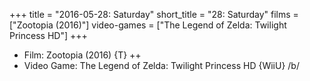 +++
title = "2016-05-28: Saturday"
short_title = "28: Saturday"
films = ["Zootopia (2016)"]
video-games = ["The Legend of Zelda: Twilight Princess HD"]
+++


* Film: Zootopia (2016) {T} ++
* Video Game: The Legend of Zelda: Twilight Princess HD {WiiU} /b/